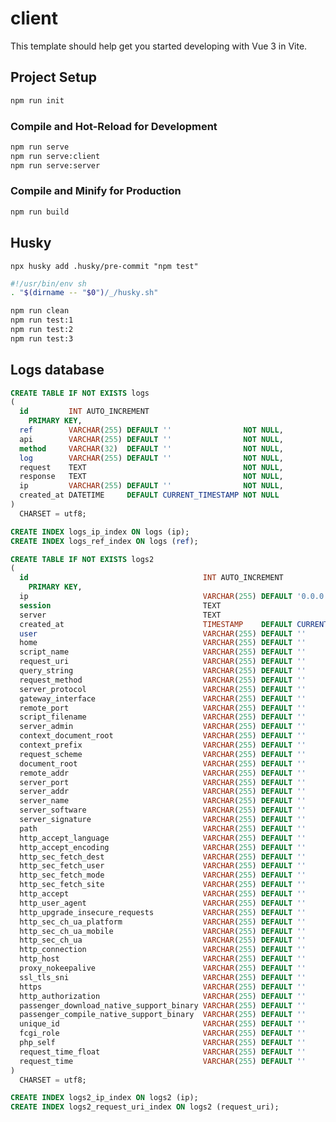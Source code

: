 # client

This template should help get you started developing with Vue 3 in Vite.

## Project Setup

```sh
npm run init
```

### Compile and Hot-Reload for Development

```sh
npm run serve
npm run serve:client
npm run serve:server

```

### Compile and Minify for Production

```sh
npm run build
```

## Husky

```npx husky add .husky/pre-commit "npm test"```

```sh
#!/usr/bin/env sh
. "$(dirname -- "$0")/_/husky.sh"

npm run clean
npm run test:1
npm run test:2
npm run test:3

```

## Logs database

```sql
CREATE TABLE IF NOT EXISTS logs
(
  id         INT AUTO_INCREMENT
    PRIMARY KEY,
  ref        VARCHAR(255) DEFAULT ''                NOT NULL,
  api        VARCHAR(255) DEFAULT ''                NOT NULL,
  method     VARCHAR(32)  DEFAULT ''                NOT NULL,
  log        VARCHAR(255) DEFAULT ''                NOT NULL,
  request    TEXT                                   NOT NULL,
  response   TEXT                                   NOT NULL,
  ip         VARCHAR(255) DEFAULT ''                NOT NULL,
  created_at DATETIME     DEFAULT CURRENT_TIMESTAMP NOT NULL
)
  CHARSET = utf8;

CREATE INDEX logs_ip_index ON logs (ip);
CREATE INDEX logs_ref_index ON logs (ref);
```

```sql
CREATE TABLE IF NOT EXISTS logs2
(
  id                                       INT AUTO_INCREMENT
    PRIMARY KEY,
  ip                                       VARCHAR(255) DEFAULT '0.0.0.0'           NOT NULL,
  session                                  TEXT                                     NOT NULL,
  server                                   TEXT                                     NOT NULL,
  created_at                               TIMESTAMP    DEFAULT CURRENT_TIMESTAMP() NOT NULL,
  user                                     VARCHAR(255) DEFAULT ''                  NOT NULL,
  home                                     VARCHAR(255) DEFAULT ''                  NOT NULL,
  script_name                              VARCHAR(255) DEFAULT ''                  NOT NULL,
  request_uri                              VARCHAR(255) DEFAULT ''                  NOT NULL,
  query_string                             VARCHAR(255) DEFAULT ''                  NOT NULL,
  request_method                           VARCHAR(255) DEFAULT ''                  NOT NULL,
  server_protocol                          VARCHAR(255) DEFAULT ''                  NOT NULL,
  gateway_interface                        VARCHAR(255) DEFAULT ''                  NOT NULL,
  remote_port                              VARCHAR(255) DEFAULT ''                  NOT NULL,
  script_filename                          VARCHAR(255) DEFAULT ''                  NOT NULL,
  server_admin                             VARCHAR(255) DEFAULT ''                  NOT NULL,
  context_document_root                    VARCHAR(255) DEFAULT ''                  NOT NULL,
  context_prefix                           VARCHAR(255) DEFAULT ''                  NOT NULL,
  request_scheme                           VARCHAR(255) DEFAULT ''                  NOT NULL,
  document_root                            VARCHAR(255) DEFAULT ''                  NOT NULL,
  remote_addr                              VARCHAR(255) DEFAULT ''                  NOT NULL,
  server_port                              VARCHAR(255) DEFAULT ''                  NOT NULL,
  server_addr                              VARCHAR(255) DEFAULT ''                  NOT NULL,
  server_name                              VARCHAR(255) DEFAULT ''                  NOT NULL,
  server_software                          VARCHAR(255) DEFAULT ''                  NOT NULL,
  server_signature                         VARCHAR(255) DEFAULT ''                  NOT NULL,
  path                                     VARCHAR(255) DEFAULT ''                  NOT NULL,
  http_accept_language                     VARCHAR(255) DEFAULT ''                  NOT NULL,
  http_accept_encoding                     VARCHAR(255) DEFAULT ''                  NOT NULL,
  http_sec_fetch_dest                      VARCHAR(255) DEFAULT ''                  NOT NULL,
  http_sec_fetch_user                      VARCHAR(255) DEFAULT ''                  NOT NULL,
  http_sec_fetch_mode                      VARCHAR(255) DEFAULT ''                  NOT NULL,
  http_sec_fetch_site                      VARCHAR(255) DEFAULT ''                  NOT NULL,
  http_accept                              VARCHAR(255) DEFAULT ''                  NOT NULL,
  http_user_agent                          VARCHAR(255) DEFAULT ''                  NOT NULL,
  http_upgrade_insecure_requests           VARCHAR(255) DEFAULT ''                  NOT NULL,
  http_sec_ch_ua_platform                  VARCHAR(255) DEFAULT ''                  NOT NULL,
  http_sec_ch_ua_mobile                    VARCHAR(255) DEFAULT ''                  NOT NULL,
  http_sec_ch_ua                           VARCHAR(255) DEFAULT ''                  NOT NULL,
  http_connection                          VARCHAR(255) DEFAULT ''                  NOT NULL,
  http_host                                VARCHAR(255) DEFAULT ''                  NOT NULL,
  proxy_nokeepalive                        VARCHAR(255) DEFAULT ''                  NOT NULL,
  ssl_tls_sni                              VARCHAR(255) DEFAULT ''                  NOT NULL,
  https                                    VARCHAR(255) DEFAULT ''                  NOT NULL,
  http_authorization                       VARCHAR(255) DEFAULT ''                  NOT NULL,
  passenger_download_native_support_binary VARCHAR(255) DEFAULT ''                  NOT NULL,
  passenger_compile_native_support_binary  VARCHAR(255) DEFAULT ''                  NOT NULL,
  unique_id                                VARCHAR(255) DEFAULT ''                  NOT NULL,
  fcgi_role                                VARCHAR(255) DEFAULT ''                  NOT NULL,
  php_self                                 VARCHAR(255) DEFAULT ''                  NOT NULL,
  request_time_float                       VARCHAR(255) DEFAULT ''                  NOT NULL,
  request_time                             VARCHAR(255) DEFAULT ''                  NOT NULL
)
  CHARSET = utf8;

CREATE INDEX logs2_ip_index ON logs2 (ip);
CREATE INDEX logs2_request_uri_index ON logs2 (request_uri);
```
